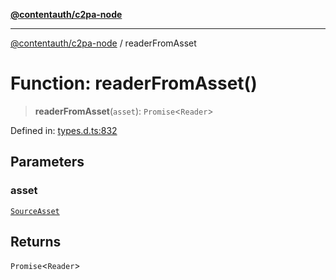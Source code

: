 [**@contentauth/c2pa-node**](../README.md)

***

[@contentauth/c2pa-node](../README.md) / readerFromAsset

# Function: readerFromAsset()

> **readerFromAsset**(`asset`): `Promise`\<`Reader`\>

Defined in: [types.d.ts:832](https://github.com/contentauth/c2pa-node-v2/blob/8bb2490bb1f0c6c00c0930669451a7750cccfebc/js-src/types.d.ts#L832)

## Parameters

### asset

[`SourceAsset`](../type-aliases/SourceAsset.md)

## Returns

`Promise`\<`Reader`\>
